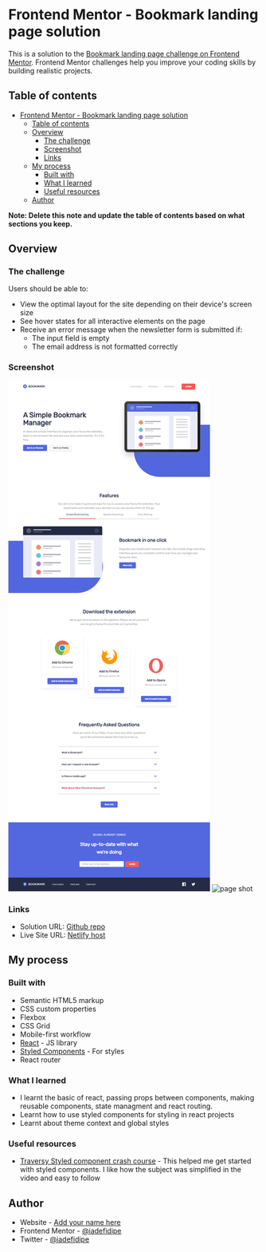 # Frontend Mentor - Bookmark landing page solution

This is a solution to the [Bookmark landing page challenge on Frontend Mentor](https://www.frontendmentor.io/challenges/bookmark-landing-page-5d0b588a9edda32581d29158). Frontend Mentor challenges help you improve your coding skills by building realistic projects.

## Table of contents

- [Frontend Mentor - Bookmark landing page solution](#frontend-mentor---bookmark-landing-page-solution)
  - [Table of contents](#table-of-contents)
  - [Overview](#overview)
    - [The challenge](#the-challenge)
    - [Screenshot](#screenshot)
    - [Links](#links)
  - [My process](#my-process)
    - [Built with](#built-with)
    - [What I learned](#what-i-learned)
    - [Useful resources](#useful-resources)
  - [Author](#author)

**Note: Delete this note and update the table of contents based on what sections you keep.**

## Overview

### The challenge

Users should be able to:

- View the optimal layout for the site depending on their device's screen size
- See hover states for all interactive elements on the page
- Receive an error message when the newsletter form is submitted if:
  - The input field is empty
  - The email address is not formatted correctly

### Screenshot

![Full page shot](./screenshots/bookmar-src-1.png)
![page shot](./screenshots/bookmar-src-2.png)

### Links

- Solution URL: [Github repo](https://github.com/iadefidipe/bookmark-landing-page)
- Live Site URL: [Netlify host](https://bookmark-extension-page.netlify.app/)

## My process

### Built with

- Semantic HTML5 markup
- CSS custom properties
- Flexbox
- CSS Grid
- Mobile-first workflow
- [React](https://reactjs.org/) - JS library
- [Styled Components](https://styled-components.com/) - For styles
- React router

### What I learned

- I learnt the basic of react, passing props between components, making reusable components, state managment and react routing.
- Learnt how to use styled components for styling in react projects
- Learnt about theme context and global styles

### Useful resources

- [Traversy Styled component crash course](https://youtu.be/02zO0hZmwnw) - This helped me get started with styled components. I like how the subject was simplified in the video and easy to follow

## Author

- Website - [Add your name here](https://www.your-site.com)
- Frontend Mentor - [@iadefidipe](https://www.frontendmentor.io/profile/iadefidipe)
- Twitter - [@iadefidipe](https://www.twitter.com/iadefidipe)
